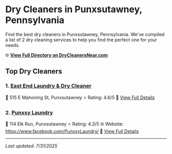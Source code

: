 # Dry Cleaners in Punxsutawney, Pennsylvania

Find the best dry cleaners in Punxsutawney, Pennsylvania. We've compiled a list of 2 dry cleaning services to help you find the perfect one for your needs.

🌐 **[View Full Directory on DryCleanersNear.com](https://drycleanersnear.com/city/US/Pennsylvania/Punxsutawney)**

## Top Dry Cleaners

### 1. [East End Laundry & Dry Cleaner](https://drycleanersnear.com/dryCleaner/686735a7bb1702f4ee39b0b3/east-end-laundry-dry-cleaner)
📍 515 E Mahoning St, Punxsutawney
⭐ Rating: 4.6/5
🔗 [View Full Details](https://drycleanersnear.com/dryCleaner/686735a7bb1702f4ee39b0b3/east-end-laundry-dry-cleaner)

### 2. [Punxsy Laundry](https://drycleanersnear.com/dryCleaner/686735abbb1702f4ee39b0e7/punxsy-laundry)
📍 114 Elk Run, Punxsutawney
⭐ Rating: 4.3/5
🌐 Website: https://www.facebook.com/PunxsyLaundry/
🔗 [View Full Details](https://drycleanersnear.com/dryCleaner/686735abbb1702f4ee39b0e7/punxsy-laundry)


---

*Last updated: 7/31/2025*
